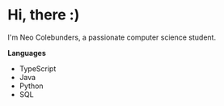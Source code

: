 # Hi, there :)

I'm Neo Colebunders, a passionate computer science student.

**Languages**
- TypeScript
- Java
- Python
- SQL

